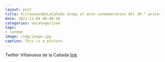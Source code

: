 ```yaml
---
layout: post
title: VillanuevaDeLaCañada acoge el acto conmemorativo del 30.° aniversario de la Mancomunidad de ServiciosSociales La Encina. Ha co...
date: 2021-12-04 06:00:18
categories: uncategorized
tags:
- random
image: /img/image.jpg
caption: This is a picture
---
```

Twitter Villanueva de la Cañada [link](https://twitter.com/AytoVDLCanada/status/1466737740398137348)
